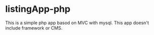 # listingApp-php
This is a simple php app basod on MVC with mysql. This app doesn't include framework or CMS. 
